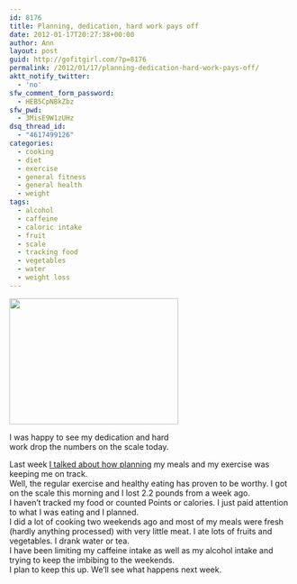 ```yaml
---
id: 8176
title: Planning, dedication, hard work pays off
date: 2012-01-17T20:27:38+00:00
author: Ann
layout: post
guid: http://gofitgirl.com/?p=8176
permalink: /2012/01/17/planning-dedication-hard-work-pays-off/
aktt_notify_twitter:
  - 'no'
sfw_comment_form_password:
  - HEB5CpNBkZbz
sfw_pwd:
  - 3MisE9W1zUHz
dsq_thread_id:
  - "4617499126"
categories:
  - cooking
  - diet
  - exercise
  - general fitness
  - general health
  - weight
tags:
  - alcohol
  - caffeine
  - caloric intake
  - fruit
  - scale
  - tracking food
  - vegetables
  - water
  - weight loss
---
```

<div id="attachment_8183" style="width: 310px" class="wp-caption alignleft">
  <a href="http://gofitgirl.com/blog/wp-content/uploads/2012/01/scale1.jpg"><img class="size-medium wp-image-8183" title="scale" src="http://gofitgirl.com/blog/wp-content/uploads/2012/01/scale1-300x224.jpg" alt="" width="300" height="224" /></a>
  
  <p class="wp-caption-text">
    I was happy to see my dedication and hard work drop the numbers on the scale today.
  </p>
</div>

  
Last week [I talked about how planning](http://gofitgirl.com/?p=8050) my meals and my exercise was keeping me on track.  
Well, the regular exercise and healthy eating has proven to be worthy. I got on the scale this morning and I lost 2.2 pounds from a week ago.  
I haven&#8217;t tracked my food or counted Points or calories. I just paid attention to what I was eating and I planned.  
I did a lot of cooking two weekends ago and most of my meals were fresh (hardly anything processed) with very little meat. I ate lots of fruits and vegetables. I drank water or tea.  
I have been limiting my caffeine intake as well as my alcohol intake and trying to keep the imbibing to the weekends.  
I plan to keep this up. We&#8217;ll see what happens next week.